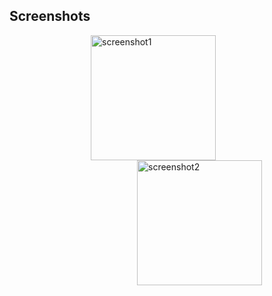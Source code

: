 ## Screenshots

<p float="left">
  
<img src="https://user-images.githubusercontent.com/72032853/208504620-7e40478f-07b8-4b97-a281-59cd0759bfd1.png" alt="screenshot1" width="200" align="left" hspace="130"/>
<img src="https://user-images.githubusercontent.com/72032853/208504621-23b22ade-3879-448b-900b-37084a655bbf.png" alt="screenshot2" width="200" align="right" hspace="100"/>
 
 
</p>

